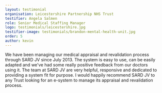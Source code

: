 ```yaml
---
layout: testimonial
organisation: Leicestershire Partnership NHS Trust
testifier: Angela Salmen
role: Senior Medical Staffing Manager
logo: testimonials/leicestershire.jpg
testifier-image: testimonials/brandon-mental-health-unit.jpg
order: 5
author: kevin
---
```


We have been managing our medical appraisal and revalidation process through SARD JV since July 2013.  The system is easy to use, can be easily adapted and we've had some really positive feedback from our doctors using it.  The team at SARD JV are very helpful, responsive and dedicated to providing a system fit for purpose.  I would happily recommend SARD JV to any Trust looking for an e-system to manage its appraisal and revalidation process.
